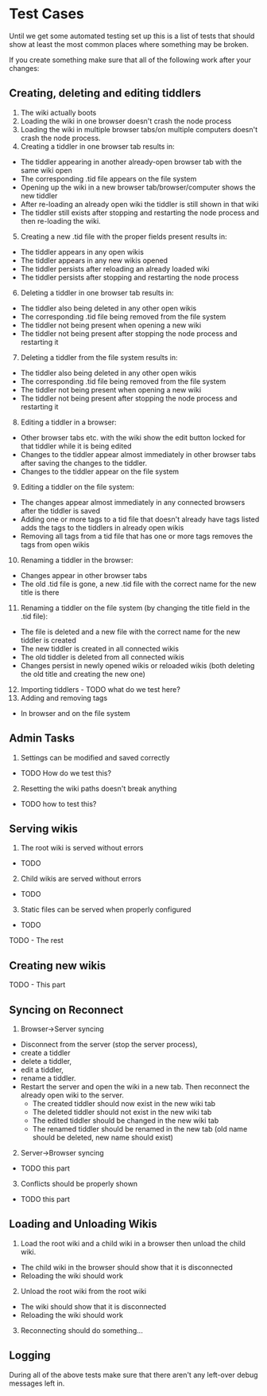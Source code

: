 # Test Cases

Until we get some automated testing set up this is a list of tests that should
show at least the most common places where something may be broken.

If you create something make sure that all of the following work after your
changes:

## Creating, deleting and editing tiddlers

1. The wiki actually boots
2. Loading the wiki in one browser doesn't crash the node process
3. Loading the wiki in multiple browser tabs/on multiple computers doesn't
  crash the node process.
4. Creating a tiddler in one browser tab results in:
  - The tiddler appearing in another already-open browser tab with the same
    wiki open
  - The corresponding .tid file appears on the file system
  - Opening up the wiki in a new browser tab/browser/computer shows the new tiddler
  - After re-loading an already open wiki the tiddler is still shown in that
    wiki
  - The tiddler still exists after stopping and restarting the node process and
    then re-loading the wiki.
5. Creating a new .tid file with the proper fields present results in:
  - The tiddler appears in any open wikis
  - The tiddler appears in any new wikis opened
  - The tiddler persists after reloading an already loaded wiki
  - The tiddler persists after stopping and restarting the node process
6. Deleting a tiddler in one browser tab results in:
  - The tiddler also being deleted in any other open wikis
  - The corresponding .tid file being removed from the file system
  - The tiddler not being present when opening a new wiki
  - The tiddler not being present after stopping the node process and
    restarting it
7. Deleting a tiddler from the file system results in:
  - The tiddler also being deleted in any other open wikis
  - The corresponding .tid file being removed from the file system
  - The tiddler not being present when opening a new wiki
  - The tiddler not being present after stopping the node process and
    restarting it
8. Editing a tiddler in a browser:
  - Other browser tabs etc. with the wiki show the edit button locked for that
    tiddler while it is being edited
  - Changes to the tiddler appear almost immediately in other browser tabs
    after saving the changes to the tiddler.
  - Changes to the tiddler appear on the file system
9. Editing a tiddler on the file system:
  - The changes appear almost immediately in any connected browsers after the
    tiddler is saved
  - Adding one or more tags to a tid file that doesn't already have tags listed
    adds the tags to the tiddlers in already open wikis
  - Removing all tags from a tid file that has one or more tags removes the
    tags from open wikis
10. Renaming a tiddler in the browser:
  - Changes appear in other browser tabs
  - The old .tid file is gone, a new .tid file with the correct name for the
    new title is there
11. Renaming a tiddler on the file system (by changing the title field in the
    .tid file):
  - The file is deleted and a new file with the correct name for the new
    tiddler is created
  - The new tiddler is created in all connected wikis
  - The old tiddler is deleted from all connected wikis
  - Changes persist in newly opened wikis or reloaded wikis (both deleting the
    old title and creating the new one)
12. Importing tiddlers - TODO what do we test here?
13. Adding and removing tags
  - In browser and on the file system

## Admin Tasks

1. Settings can be modified and saved correctly
  - TODO How do we test this?
2. Resetting the wiki paths doesn't break anything
  - TODO how to test this?

## Serving wikis

1. The root wiki is served without errors
  - TODO
2. Child wikis are served without errors
  - TODO
3. Static files can be served when properly configured
  - TODO

TODO - The rest

## Creating new wikis

TODO - This part

## Syncing on Reconnect

1. Browser->Server syncing
  - Disconnect from the server (stop the server process),
  - create a tiddler
  - delete a tiddler,
  - edit a tiddler,
  - rename a tiddler.
  - Restart the server and open the wiki in a new tab. Then reconnect the already open wiki to the server.
    - The created tiddler should now exist in the new wiki tab
    - The deleted tiddler should not exist in the new wiki tab
    - The edited tiddler should be changed in the new wiki tab
    - The renamed tiddler should be renamed in the new tab (old name should be deleted, new name should exist)
2. Server->Browser syncing
  - TODO this part
3. Conflicts should be properly shown
  - TODO this part

## Loading and Unloading Wikis

1. Load the root wiki and a child wiki in a browser then unload the child wiki.
  - The child wiki in the browser should show that it is disconnected
  - Reloading the wiki should work
2. Unload the root wiki from the root wiki
  - The wiki should show that it is disconnected
  - Reloading the wiki should work
3. Reconnecting should do something...

## Logging

During all of the above tests make sure that there aren't any left-over debug
messages left in.

